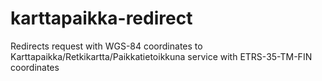 # karttapaikka-redirect
Redirects request with WGS-84 coordinates to Karttapaikka/Retkikartta/Paikkatietoikkuna service with ETRS-35-TM-FIN coordinates
